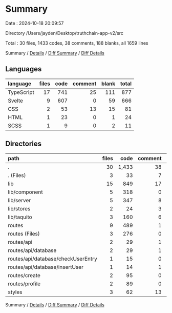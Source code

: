 # Summary

Date : 2024-10-18 20:09:57

Directory /Users/jayden/Desktop/truthchain-app-v2/src

Total : 30 files,  1433 codes, 38 comments, 188 blanks, all 1659 lines

Summary / [Details](details.md) / [Diff Summary](diff.md) / [Diff Details](diff-details.md)

## Languages
| language | files | code | comment | blank | total |
| :--- | ---: | ---: | ---: | ---: | ---: |
| TypeScript | 17 | 741 | 25 | 111 | 877 |
| Svelte | 9 | 607 | 0 | 59 | 666 |
| CSS | 2 | 53 | 13 | 15 | 81 |
| HTML | 1 | 23 | 0 | 1 | 24 |
| SCSS | 1 | 9 | 0 | 2 | 11 |

## Directories
| path | files | code | comment | blank | total |
| :--- | ---: | ---: | ---: | ---: | ---: |
| . | 30 | 1,433 | 38 | 188 | 1,659 |
| . (Files) | 3 | 33 | 7 | 5 | 45 |
| lib | 15 | 849 | 17 | 106 | 972 |
| lib/component | 5 | 318 | 0 | 27 | 345 |
| lib/server | 5 | 347 | 8 | 49 | 404 |
| lib/stores | 2 | 24 | 3 | 4 | 31 |
| lib/taquito | 3 | 160 | 6 | 26 | 192 |
| routes | 9 | 489 | 1 | 60 | 550 |
| routes (Files) | 3 | 276 | 0 | 25 | 301 |
| routes/api | 2 | 29 | 1 | 3 | 33 |
| routes/api/database | 2 | 29 | 1 | 3 | 33 |
| routes/api/database/checkUserEntry | 1 | 15 | 0 | 1 | 16 |
| routes/api/database/insertUser | 1 | 14 | 1 | 2 | 17 |
| routes/create | 2 | 95 | 0 | 17 | 112 |
| routes/profile | 2 | 89 | 0 | 15 | 104 |
| styles | 3 | 62 | 13 | 17 | 92 |

Summary / [Details](details.md) / [Diff Summary](diff.md) / [Diff Details](diff-details.md)